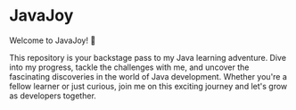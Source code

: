 # JavaJoy

Welcome to JavaJoy! 🎉

This repository is your backstage pass to my Java learning adventure. Dive into my progress, tackle the challenges with me, and uncover the fascinating discoveries in the world of Java development. Whether you're a fellow learner or just curious, join me on this exciting journey and let's grow as developers together.
